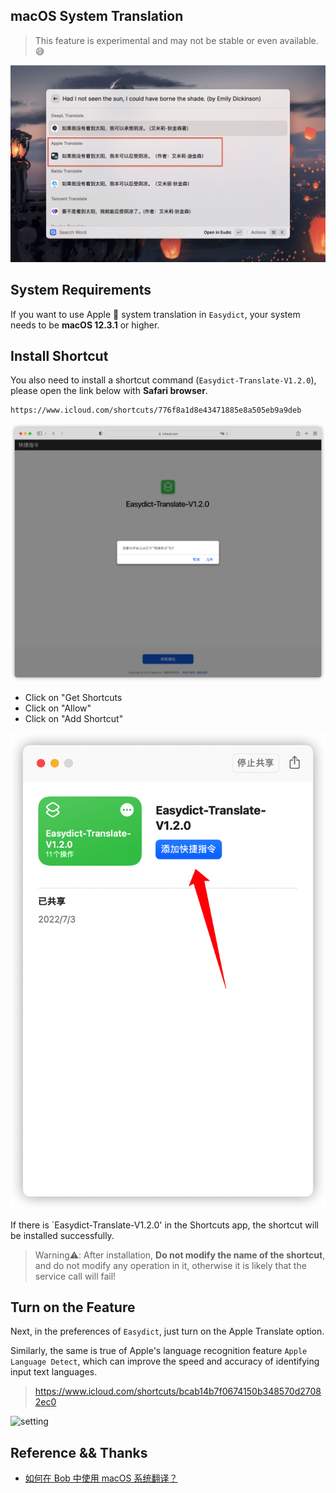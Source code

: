 ## macOS System Translation

> This feature is experimental and may not be stable or even available.😅

![easydict-3-apple](https://raw.githubusercontent.com/tisfeng/ImageBed/main/uPic/easydict-3-apple-1658322875.png)

## System Requirements

If you want to use Apple 🍎 system translation in `Easydict`, your system needs to be **macOS 12.3.1** or higher.

## Install Shortcut

You also need to install a shortcut command (`Easydict-Translate-V1.2.0`), please open the link below with **Safari browser**.

```
https://www.icloud.com/shortcuts/776f8a1d8e43471885e8a505eb9a9deb
```

![Easydict-Translate-V1.2.0](https://raw.githubusercontent.com/tisfeng/ImageBed/main/uPic/image-20220703232313073.png)

- Click on "Get Shortcuts
- Click on "Allow"
- Click on "Add Shortcut"

![](https://raw.githubusercontent.com/tisfeng/ImageBed/main/uPic/image-20220703232555275.png)

If there is `Easydict-Translate-V1.2.0' in the Shortcuts app, the shortcut will be installed successfully.

> Warning⚠️: After installation, **Do not modify the name of the shortcut**, and do not modify any operation in it, otherwise it is likely that the service call will fail!

## Turn on the Feature

Next, in the preferences of `Easydict`, just turn on the Apple Translate option.

Similarly, the same is true of Apple's language recognition feature `Apple Language Detect`, which can improve the speed and accuracy of identifying input text languages.

> https://www.icloud.com/shortcuts/bcab14b7f0674150b348570d27082ec0

![setting](https://i.imgur.com/TeQDAVE.jpg)

## Reference && Thanks

- [如何在 Bob 中使用 macOS 系统翻译？](https://ripperhe.gitee.io/bob/#/faq/use-apple-translate?id=如何在-bob-中使用-macos-系统翻译？)

